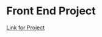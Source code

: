 # Front End Project

[Link for Project](https://laza-rev-git-main-raviprakash0904s-projects.vercel.app)
